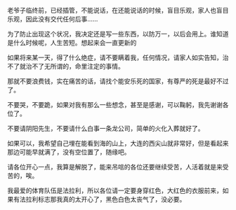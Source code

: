 老爷子临终前，已经插管，不能说话，在还能说话的时候，盲目乐观，家人也盲目乐观，因此没有交代任何后事……

为了防止出现这个状况，我决定还是写一些东西，以防万一，以后会用上。谁知道是什么时候呢，人生苦短。想起来会一直更新的

如果将来某一天，得了什么绝症，请不要瞒着我，任何情况，请家人如实告知，治不了就治不了无所谓的，命里注定的事情。

那就不要浪费钱，实在痛苦的话，请找个能安乐死的国家，有尊严的死是最好不过了。

不要哭，不要跪，如果对我有那么一些想念，甚至是感谢，可以鞠躬，我先谢谢各位了。

不要请阴阳先生，不要请什么白事一条龙公司，简单的火化入葬就好了。

如果可以，我希望自己埋在能看到海的山上，大连的西尖山就非常好，但是看起来那边可能早就满了，没有空位置了，随缘吧。

请各位开心一点，我算是解脱了，能来吊唁的各位还要继续受苦，人活着就是来受苦的，唉。

我最爱的体育队伍是法拉利，所以各位请一定要身穿红色，大红色的衣服前来，如果有法拉利标志那我真的太开心了，黑色白色太丧气了，没必要。


